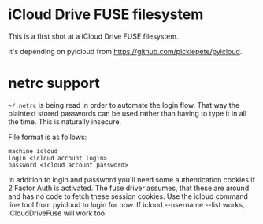 iCloud Drive FUSE filesystem
============================

This is a first shot at a iCloud Drive FUSE filesystem.

It's depending on pyicloud from https://github.com/picklepete/pyicloud.

netrc support
=============

`~/.netrc` is being read in order to automate the login flow. That way
the plaintext stored passwords can be used rather than having to type
it in all the time. This is naturally insecure.

File format is as follows:
```
machine icloud
login <icloud account login>
password <icloud account password>
```

In addition to login and password you'll need some authentication cookies
if 2 Factor Auth is activated. The fuse driver assumes, that these are around
and has no code to fetch these session cookies.
Use the icloud command line tool from pyicloud to login for now.
If icloud --username <email> --list works, iCloudDriveFuse will work too.

